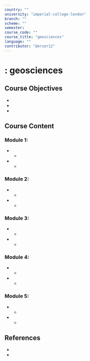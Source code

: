 ```yaml
---
country: ""
university: "imperial-college-london"
branch: ""
scheme: ""
semester: 
course_code: ""
course_title: "geosciences"
language: ""
contributor: "@erzer12"
---
```

# : geosciences

## Course Objectives
* 
* 
* 

## Course Content
### Module 1: 
* 
  - 
* 
  - 

### Module 2: 
* 
  - 
* 
  - 

### Module 3: 
* 
  - 
* 
  - 

### Module 4: 
* 
  - 
* 
  - 

### Module 5: 
* 
  - 
* 
  - 

## References
* 
* 
